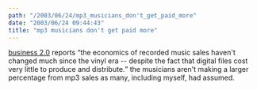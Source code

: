 ```yaml
---
path: "/2003/06/24/mp3_musicians_don't_get_paid_more" 
date: "2003/06/24 09:44:43" 
title: "mp3 musicians don't get paid more" 
---
```

<p><a href="http://www.business2.com/articles/mag/0,1640,49472,00.html">business 2.0</a> reports <q>the economics of recorded music sales haven't changed much since the vinyl era -- despite the fact that digital files cost very little to produce and distribute.</q> the musicians aren't making a larger percentage from mp3 sales as many, including myself, had assumed.</p>